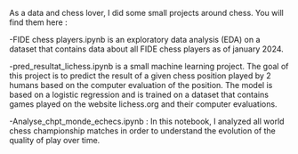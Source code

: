 As a data and chess lover, I did some small projects around chess. You will find them here :

-FIDE chess players.ipynb is an exploratory data analysis (EDA) on a dataset that contains data about all FIDE chess players as of january 2024. 


-pred_resultat_lichess.ipynb is a small machine learning project. The goal of this project is to predict the result of a given chess position played by 2 humans based on the computer evaluation of the position.
The model is based on a logistic regression and is trained on a dataset that contains games played on the website lichess.org and their computer evaluations.

-Analyse_chpt_monde_echecs.ipynb : In this notebook, I analyzed all world chess championship matches in order to understand the evolution of the quality of play over time.
